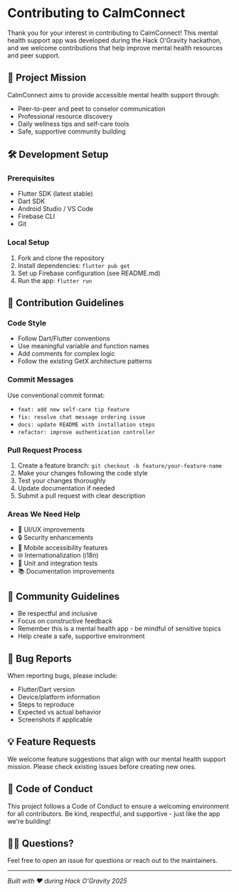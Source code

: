 # Contributing to CalmConnect

Thank you for your interest in contributing to CalmConnect! This mental health support app was developed during the Hack O'Gravity hackathon, and we welcome contributions that help improve mental health resources and peer support.

## 🎯 Project Mission

CalmConnect aims to provide accessible mental health support through:
- Peer-to-peer and peet to conselor communication
- Professional resource discovery
- Daily wellness tips and self-care tools
- Safe, supportive community building

## 🛠️ Development Setup

### Prerequisites
- Flutter SDK (latest stable)
- Dart SDK
- Android Studio / VS Code
- Firebase CLI
- Git

### Local Setup
1. Fork and clone the repository
2. Install dependencies: `flutter pub get`
3. Set up Firebase configuration (see README.md)
4. Run the app: `flutter run`

## 📝 Contribution Guidelines

### Code Style
- Follow Dart/Flutter conventions
- Use meaningful variable and function names
- Add comments for complex logic
- Follow the existing GetX architecture patterns

### Commit Messages
Use conventional commit format:
- `feat: add new self-care tip feature`
- `fix: resolve chat message ordering issue`
- `docs: update README with installation steps`
- `refactor: improve authentication controller`

### Pull Request Process
1. Create a feature branch: `git checkout -b feature/your-feature-name`
2. Make your changes following the code style
3. Test your changes thoroughly
4. Update documentation if needed
5. Submit a pull request with clear description

### Areas We Need Help
- 🎨 UI/UX improvements
- 🔒 Security enhancements
- 📱 Mobile accessibility features
- 🌐 Internationalization (i18n)
- 🧪 Unit and integration tests
- 📚 Documentation improvements

## 🤝 Community Guidelines

- Be respectful and inclusive
- Focus on constructive feedback
- Remember this is a mental health app - be mindful of sensitive topics
- Help create a safe, supportive environment

## 🐛 Bug Reports

When reporting bugs, please include:
- Flutter/Dart version
- Device/platform information
- Steps to reproduce
- Expected vs actual behavior
- Screenshots if applicable

## 💡 Feature Requests

We welcome feature suggestions that align with our mental health support mission. Please check existing issues before creating new ones.

## 📜 Code of Conduct

This project follows a Code of Conduct to ensure a welcoming environment for all contributors. Be kind, respectful, and supportive - just like the app we're building!

## 🙋‍♀️ Questions?

Feel free to open an issue for questions or reach out to the maintainers.

---

*Built with ❤️ during Hack O'Gravity 2025*